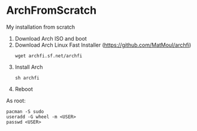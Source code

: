 # ArchFromScratch
My installation from scratch

1. Download Arch ISO and boot
1. Download Arch Linux Fast Installer (https://github.com/MatMoul/archfi)
    ```
    wget archfi.sf.net/archfi
    ```
1. Install Arch
    ```
    sh archfi
    ```
1. Reboot

As root:
```
pacman -S sudo
useradd -G wheel -m <USER>
passwd <USER>
```
